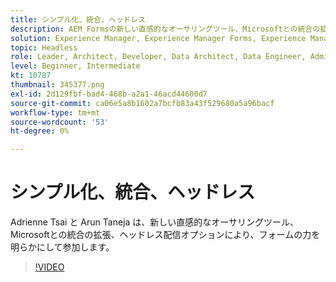 ```yaml
---
title: シンプル化、統合、ヘッドレス
description: AEM Formsの新しい直感的なオーサリングツール、Microsoftとの統合の拡張、ヘッドレス配信オプションについて説明します。
solution: Experience Manager, Experience Manager Forms, Experience Manager as a Cloud Service
topic: Headless
role: Leader, Architect, Developer, Data Architect, Data Engineer, Admin, User
level: Beginner, Intermediate
kt: 10787
thumbnail: 345377.png
exl-id: 2d129fbf-bad4-468b-a2a1-46acd44600d7
source-git-commit: ca06e5a8b1602a7bcfb83a43f529680a5a96bacf
workflow-type: tm+mt
source-wordcount: '53'
ht-degree: 0%

---
```


# シンプル化、統合、ヘッドレス

Adrienne Tsai と Arun Taneja は、新しい直感的なオーサリングツール、Microsoftとの統合の拡張、ヘッドレス配信オプションにより、フォームの力を明らかにして参加します。

>[!VIDEO](https://video.tv.adobe.com/v/345377/?quality=12&learn=on)
